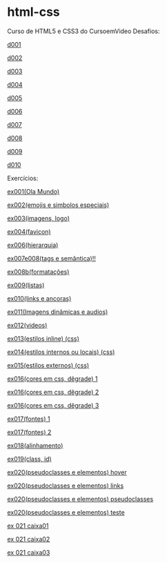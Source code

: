 # html-css
Curso de HTML5 e CSS3 do CursoemVideo
Desafios:

<a href="https://pedroluis1.github.io/html-css/desafios/d001/index.html">d001</a>

<a href="https://pedroluis1.github.io/html-css/desafios/d002/index.html">d002</a>

<a href="https://pedroluis1.github.io/html-css/desafios/d003/index.html">d003</a>

<a href="https://pedroluis1.github.io/html-css/desafios/d004/index.html">d004</a>

<a href="https://pedroluis1.github.io/html-css/desafios/d005/index.html">d005</a>

<a href="https://pedroluis1.github.io/html-css/desafios/d006/index.html">d006</a>

<a href="https://pedroluis1.github.io/html-css/desafios/d007/index.html">d007</a>

<a href="https://pedroluis1.github.io/html-css/desafios/d008/index.html">d008</a>

<a href="https://pedroluis1.github.io/html-css/desafios/d009/index.html">d009</a>

<a href="https://pedroluis1.github.io/html-css/desafios/d010/index.html">d010</a>

Exercícios:

<a href="https://pedroluis1.github.io/html-css/exercicios/ex001(Ola%20Mundo)/index.html" target="_blank">ex001(Ola Mundo)</a>

<a href="https://pedroluis1.github.io/html-css/exercicios/ex002(emojis%20e%20simbolos%20especiais)/index.html" target="_blank">ex002(emojis e simbolos especiais)</a>

<a href="https://pedroluis1.github.io/html-css/exercicios/ex003(imagens,%20logo)/index.html" target="_blank">ex003(imagens, logo)</a>

<a href="https://pedroluis1.github.io/html-css/exercicios/ex004(favicon)/index.html" target="_blank">ex004(favicon)</a>

<a href="https://pedroluis1.github.io/html-css/exercicios/ex006(hierarquia)/index.html" target="_blank">ex006(hierarquia)</a>

<a href="https://pedroluis1.github.io/html-css/exercicios/ex007e008(tags%20e%20sem%C3%A2ntica)!!/index.html" target="_blank">ex007e008(tags e semântica)!!</a>

<a href="https://pedroluis1.github.io/html-css/exercicios/ex008b(formata%C3%A7%C3%B5es)/index.html" target="_blank">ex008b(formatações)</a>

<a href="https://pedroluis1.github.io/html-css/exercicios/ex009(listas)/index.html" target="_blank">ex009(listas)</a>

<a href="https://pedroluis1.github.io/html-css/exercicios/ex010(links%20e%20ancoras)/index.html" target="_blank">ex010(links e ancoras)</a>

<a href="https://pedroluis1.github.io/html-css/exercicios/ex011(Imagens%20din%C3%A2micas%20e%20audios)/index.html" target="_blank">ex011(Imagens dinâmicas e audios)</a>

<a href="https://pedroluis1.github.io/html-css/exercicios/ex012(videos)/index.html" target="_blank">ex012(videos)</a>

<a href="https://pedroluis1.github.io/html-css/exercicios/ex013(estilos%20inline)%20(css)/index.html" target="_blank">ex013(estilos inline) (css)</a>

<a href="https://pedroluis1.github.io/html-css/exercicios/ex014(estilos%20internos%20ou%20locais)%20(css)/index.html" target="_blank">ex014(estilos internos ou locais) (css)</a>

<a href="https://pedroluis1.github.io/html-css/exercicios/ex015(estilos%20externos)%20(css)/index.html" target="_blank">ex015(estilos externos) (css)</a>

<a href="https://pedroluis1.github.io/html-css/exercicios/ex016(cores%20em%20css,%20d%C3%AAgrade)/cor01.html" target="_blank">ex016(cores em css, dêgrade) 1</a>

<a href="https://pedroluis1.github.io/html-css/exercicios/ex016(cores%20em%20css,%20d%C3%AAgrade)/cor02.html" target="_blank">ex016(cores em css, dêgrade) 2</a>

<a href="https://pedroluis1.github.io/html-css/exercicios/ex016(cores%20em%20css,%20d%C3%AAgrade)/cor03.html" target="_blank">ex016(cores em css, dêgrade) 3</a>

<a href="https://pedroluis1.github.io/html-css/exercicios/ex017(fontes)/fonte01.html" target="_blank">ex017(fontes) 1</a>

<a href="https://pedroluis1.github.io/html-css/exercicios/ex017(fontes)/fonte02.html" target="_blank">ex017(fontes) 2</a>

<a href="https://pedroluis1.github.io/html-css/exercicios/ex018(alinhamento)/alinhamento.html">ex018(alinhamento)</a>

<a href="https://pedroluis1.github.io/html-css/exercicios/ex019(class,%20id)/index.html" target="_blank">ex019(class, id)</a>

<a href="https://pedroluis1.github.io/html-css/exercicios/ex020(pseudoclasses%20e%20elementos)/hover.html" target="_blank">ex020(pseudoclasses e elementos) hover</a>

<a href="https://pedroluis1.github.io/html-css/exercicios/ex020(pseudoclasses%20e%20elementos)/links.html" target="_blank">ex020(pseudoclasses e elementos) links</a>

<a href="https://pedroluis1.github.io/html-css/exercicios/ex020(pseudoclasses%20e%20elementos)/pseudoclasse.html" target="_blank">ex020(pseudoclasses e elementos) pseudoclasses</a>

<a href="https://pedroluis1.github.io/html-css/exercicios/ex020(pseudoclasses%20e%20elementos)/teste.html" target="_blank">ex020(pseudoclasses e elementos) teste</a>

<a href="https://pedroluis1.github.io/html-css/exercicios/ex21/caixa01.html" target="_blank">ex 021 caixa01</a>

<a href="https://pedroluis1.github.io/html-css/exercicios/ex21/caixa02.html" target="_blank">ex 021 caixa02</a>

<a href="https://pedroluis1.github.io/html-css/exercicios/ex21/caixa03.html" target="_blank">ex 021 caixa03</a>